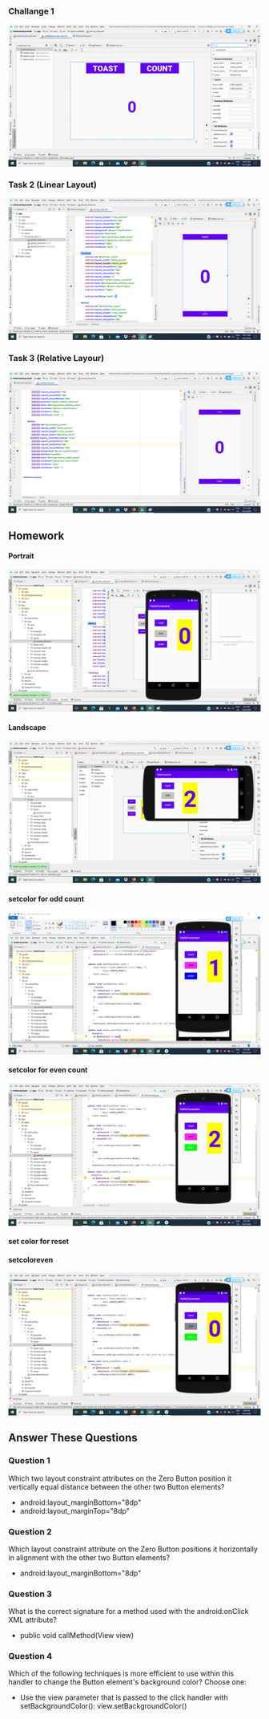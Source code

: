 ### Challange 1
<img src="/images/f_UI(challange1).png">

### Task 2 (Linear Layout)
<img src="/images/f_UI(linearlayout).png">

### Task 3 (Relative Layour)
<img src="/images/f_UI(relativelayout).png">

## Homework

#### Portrait
<img src="/images/layout_editor(port).png">

#### Landscape
<img src="/images/layout_editor(land).png">

#### setcolor for odd count
<img src="/images/layout_editor(odd).png">

#### setcolor for even count
<img src="/images/layout_editor(even1).png">

#### set color for reset

#### setcoloreven
<img src="/images/layout_editor(reset).png">



## Answer These Questions
### Question 1

Which two layout constraint attributes on the Zero Button position it vertically equal distance between the other two Button elements? 
* android:layout_marginBottom="8dp"
* android:layout_marginTop="8dp"

### Question 2
Which layout constraint attribute on the Zero Button positions it horizontally in alignment with the other two Button elements?
* android:layout_marginBottom="8dp"

### Question 3
What is the correct signature for a method used with the android:onClick XML attribute?
* public void callMethod(View view)

### Question 4
Which of the following techniques is more efficient to use within this handler to change the Button element's background color? Choose one:
* Use the view parameter that is passed to the click handler with setBackgroundColor(): view.setBackgroundColor()
